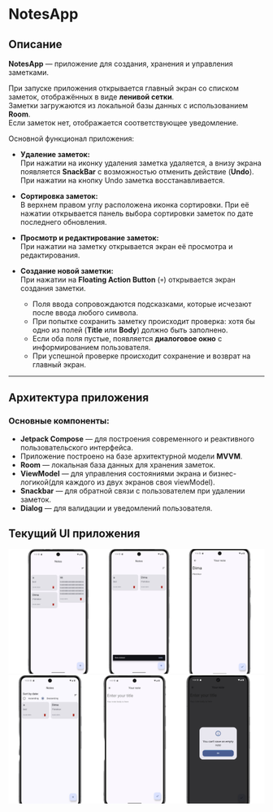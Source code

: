 

#  NotesApp

## Описание

**NotesApp** —  приложение для создания, хранения и управления заметками.

При запуске приложения открывается главный экран со списком заметок, отображённых в виде **ленивой сетки**.  
Заметки загружаются из локальной базы данных с использованием **Room**.  
Если заметок нет, отображается соответствующее уведомление.

Основной функционал приложения:
- **Удаление заметок:**  
  При нажатии на иконку удаления заметка удаляется, а внизу экрана появляется **SnackBar** с возможностью отменить действие (**Undo**). При нажатии на кнопку Undo заметка восстанавливается.
  
- **Сортировка заметок:**  
  В верхнем правом углу расположена иконка сортировки. При её нажатии открывается панель выбора сортировки заметок по дате последнего обновления.

- **Просмотр и редактирование заметок:**  
  При нажатии на заметку открывается экран её просмотра и редактирования.

- **Создание новой заметки:**  
  При нажатии на **Floating Action Button** (`+`) открывается экран создания заметки.  
  - Поля ввода сопровождаются подсказками, которые исчезают после ввода любого символа.
  - При попытке сохранить заметку происходит проверка: хотя бы одно из полей (**Title** или **Body**) должно быть заполнено.
  - Если оба поля пустые, появляется **диалоговое окно** с информированием пользователя.
  - При успешной проверке происходит сохранение и возврат на главный экран.

---

## Архитектура приложения



### Основные компоненты:

- **Jetpack Compose** — для построения современного и реактивного пользовательского интерфейса.
- Приложение построено на базе архитектурной модели **MVVM**.
- **Room** — локальная база данных для хранения заметок.
- **ViewModel** — для управления состояниями экрана и бизнес-логикой(для каждого из двух экранов своя viewModel).
- **Snackbar** — для обратной связи с пользователем при удалении заметок.
- **Dialog** — для валидации и уведомлений пользователя.

## Текущий UI приложения
![Image alt](https://github.com/Speedhunte/NoteApp/blob/master/Notes_screens.PNG)
![Image alt](https://github.com/Speedhunte/NoteApp/blob/master/Notes_screens_2.PNG)
